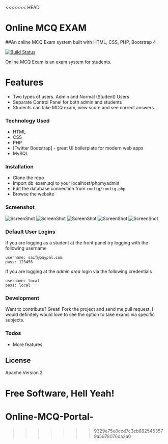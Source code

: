 <<<<<<< HEAD
# Online MCQ EXAM

##An online MCQ Exam system built with HTML, CSS, PHP, Bootstrap 4


[![Build Status](https://travis-ci.org/joemccann/dillinger.svg?branch=master)](https://github.com/saiftheboss7/onlinemcqexam)

Online MCQ Exam is an exam system for students.


# Features

  - Two types of users. Admin and Normal (Student) Users
  - Separate Control Panel for both admin and students
  - Students can take MCQ exam, view score and see correct answers.


### Technology Used

* HTML
* CSS
* PHP
* [Twitter Bootstrap] - great UI boilerplate for modern web apps
* MySQL


### Installation

* Clone the repo
* Import db_exam.sql to your localhost/phpmyadmin
* Edit the database connection from ```config/config.php``` 
* Browse the website

### Screenshot
![ScreenShot](https://i.imgur.com/jQFhHpQ.png})
![ScreenShot](https://i.imgur.com/WLGQAzp.png})
![ScreenShot](https://i.imgur.com/0CL9lqj.png})
![ScreenShot](https://i.imgur.com/ZBc6nO2.png})
![ScreenShot](https://i.imgur.com/fuTvlNM.png})


### Default User Logins
If you are logging as a student at the front panel try logging with the following username
```
username: saif@paypal.com
pass: 123456
```

If you are logging at the *admin area* login via the following credentials

```
username: local
pass: local
```

### Development

Want to contribute? Great! Fork the project and send me pull request. I would definitely would love to see the option to take exams via specific subjects.


### Todos

 - More features

License
----

Apache Version 2


**Free Software, Hell Yeah!**
=======
# Online-MCQ-Portal-
>>>>>>> 9329e75e8ccd7c3cb8825453579a5978076da2a0
